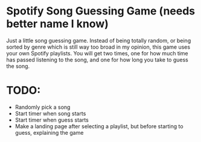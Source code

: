 # Spotify Song Guessing Game (needs better name I know)
Just a little song guessing game.
Instead of being totally random, or being sorted by genre which is still way too broad in my opinion, this game uses your own Spotify playlists.
You will get two times, one for how much time has passed listening to the song, and one for how long you take to guess the song.

# TODO:
- Randomly pick a song
- Start timer when song starts
- Start timer when guess starts
- Make a landing page after selecting a playlist, but before starting to guess, explaining the game
